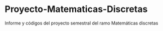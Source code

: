 # Proyecto-Matematicas-Discretas
Informe y códigos del proyecto semestral del ramo Matemáticas discretas
